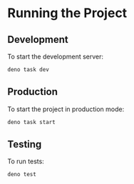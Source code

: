 
# Running the Project

## Development
To start the development server:

```sh
deno task dev
```

## Production
To start the project in production mode:

```sh
deno task start
```

## Testing
To run tests:

```sh
deno test
```
